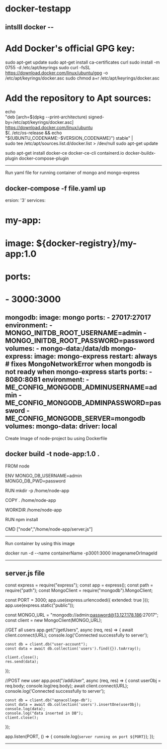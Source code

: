 # docker-testapp

intslll docker --
--------------------------------------------------------------

# Add Docker's official GPG key:
sudo apt-get update
sudo apt-get install ca-certificates curl
sudo install -m 0755 -d /etc/apt/keyrings
sudo curl -fsSL https://download.docker.com/linux/ubuntu/gpg -o /etc/apt/keyrings/docker.asc
sudo chmod a+r /etc/apt/keyrings/docker.asc

# Add the repository to Apt sources:
echo \
  "deb [arch=$(dpkg --print-architecture) signed-by=/etc/apt/keyrings/docker.asc] https://download.docker.com/linux/ubuntu \
  $(. /etc/os-release && echo "${UBUNTU_CODENAME:-$VERSION_CODENAME}") stable" | \
  sudo tee /etc/apt/sources.list.d/docker.list > /dev/null
sudo apt-get update

sudo apt-get install docker-ce docker-ce-cli containerd.io docker-buildx-plugin docker-compose-plugin

--------------------------------------------------------------
Run yaml file for running container of mongo and mongo-express

docker-compose -f file.yaml up
--------------------------------------------------------------
ersion: '3'
services:
  # my-app:
  # image: ${docker-registry}/my-app:1.0
  # ports:
  # - 3000:3000
  mongodb:
    image: mongo
    ports:
      - 27017:27017
    environment:
      - MONGO_INITDB_ROOT_USERNAME=admin
      - MONGO_INITDB_ROOT_PASSWORD=password
    volumes:
      - mongo-data:/data/db
  mongo-express:
    image: mongo-express
    restart: always # fixes MongoNetworkError when mongodb is not ready when mongo-express starts
    ports:
      - 8080:8081
    environment:
      - ME_CONFIG_MONGODB_ADMINUSERNAME=admin
      - ME_CONFIG_MONGODB_ADMINPASSWORD=password
      - ME_CONFIG_MONGODB_SERVER=mongodb
volumes:
  mongo-data:
    driver: local
--------------------------------------------------------------
Create Image of node-project bu using Dockerfile

docker build -t node-app:1.0 .
--------------------------------------------------------------
FROM node

ENV MONGO_DB_USERNAME=admin \
    MONGO_DB_PWD=password

RUN mkdir -p /home/node-app

COPY . /home/node-app

WORKDIR /home/node-app

RUN npm install

CMD ["node","/home/node-app/server.js"]

--------------------------------------------------------------
Run container by using this image

docker run -d --name containerName -p3001:3000 imagenameOrImageId

--------------------------------------------------------------
server.js file
--------------------------------------------------------------
const express = require("express");
const app = express();
const path = require("path");
const MongoClient = require("mongodb").MongoClient;

const PORT = 3000;
app.use(express.urlencoded({ extended: true }));
app.use(express.static("public"));

const MONGO_URL = "mongodb://admin:password@13.127.178.186:27017";
const client = new MongoClient(MONGO_URL);

//GET all users
app.get("/getUsers", async (req, res) => {
    await client.connect(URL);
    console.log('Connected successfully to server');

    const db = client.db("user-account");
    const data = await db.collection('users').find({}).toArray();
    
    client.close();
    res.send(data);
});

//POST new user
app.post("/addUser", async (req, res) => {
    const userObj = req.body;
    console.log(req.body);
    await client.connect(URL);
    console.log('Connected successfully to server');

    const db = client.db("apnacollege-db");
    const data = await db.collection('users').insertOne(userObj);
    console.log(data);
    console.log("data inserted in DB");
    client.close();
});


app.listen(PORT, () => {
    console.log(`server running on port ${PORT}`);
});

----------------------------------------------------

